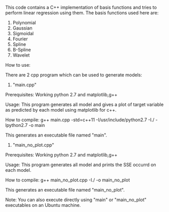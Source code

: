 This code contains a C++ implementation of basis functions and tries to 
perform linear regression using them. The basis functions used here are:

1) Polynomial
2) Gaussian
3) Sigmoidal
4) Fourier
5) Spline
6) B-Spline
7) Wavelet

How to use:

There are 2 cpp program which can be used to generate models:

1. "main.cpp"

Prerequisites: Working python 2.7 and matplotlib,g++

Usage: This program generates all model and gives a plot of target variable as predicted by each model using matplotlib for c++.

How to compile: g++ main.cpp -std=c++11 -I/usr/include/python2.7 -I./ -lpython2.7 -o main

This generates an executable file named "main".


1. "main_no_plot.cpp"

Prerequisites: Working python 2.7 and matplotlib,g++

Usage: This program generates all model and prints the SSE occurrd on each model.

How to compile: g++ main_no_plot.cpp -I./ -o main_no_plot

This generates an executable file named "main_no_plot".


Note: You can also execute directly using "main" or "main_no_plot" executables on an Ubuntu machine.









